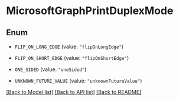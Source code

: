 # MicrosoftGraphPrintDuplexMode

## Enum


* `FLIP_ON_LONG_EDGE` (value: `"flipOnLongEdge"`)

* `FLIP_ON_SHORT_EDGE` (value: `"flipOnShortEdge"`)

* `ONE_SIDED` (value: `"oneSided"`)

* `UNKNOWN_FUTURE_VALUE` (value: `"unknownFutureValue"`)


[[Back to Model list]](../README.md#documentation-for-models) [[Back to API list]](../README.md#documentation-for-api-endpoints) [[Back to README]](../README.md)


